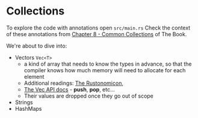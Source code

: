 # Collections

To explore the code with annotations open `src/main.rs`
Check the context of these annotations from [Chapter 8 - Common Collections](https://rust-book.cs.brown.edu/ch08-00-common-collections.html) of The Book.

We're about to dive into:

- Vectors `Vec<T>`
  - a kind of array that needs to know the types in advance, so that the compiler knows how much memory will need to allocate for each element
  - Additional readings: [The Rustonomicon](https://doc.rust-lang.org/nomicon/vec/vec.html),
  - [The Vec API docs](https://doc.rust-lang.org/std/vec/struct.Vec.html) - **push**, **pop**, etc...
  - Their values are dropped once they go out of scope
- Strings
- HashMaps

